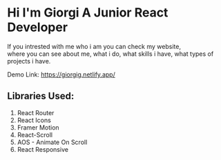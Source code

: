 <h1>Hi I'm Giorgi A Junior React Developer</h1>
<p>If you intrested with me who i am you can check my website, <br />
where you can see about me, what i do, what skills i have, what types of projects i have.</p>

Demo Link: https://giorgig.netlify.app/

<h2>Libraries Used:</h2>

<ol type="1">
  <li>React Router</li>
  <li>React Icons</li>
  <li>Framer Motion</li>
  <li>React-Scroll</li>
  <li>AOS - Animate On Scroll</li>
  <li>React Responsive</li>
</ol>
